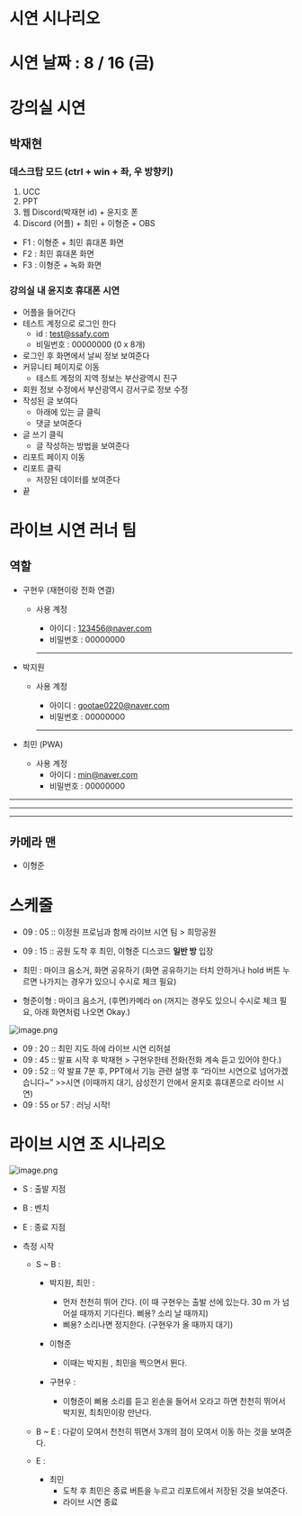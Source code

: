 # 시연 시나리오

# 시연 날짜 : 8 / 16 (금)

# 강의실 시연

## 박재현

### 데스크탑 모드 (ctrl + win + 좌, 우 방향키)

1. UCC
2. PPT
3. 웹 Discord(박재현 id) + 윤지호 폰
4. Discord (어플) + 최민 + 이형준 + OBS

- F1 : 이형준 + 최민 휴대폰 화면
- F2 : 최민 휴대폰 화면
- F3 :  이형준 + 녹화 화면

### 강의실 내 윤지호 휴대폰 시연

- 어플을 들어간다
- 테스트 계정으로 로그인 한다
    - id : test@ssafy.com
    - 비밀번호 : 00000000 (0 x 8개)
- 로그인 후 화면에서 날씨 정보 보여준다
- 커뮤니티 페이지로 이동
    - 테스트 계정의 지역 정보는 부산광역시 진구
- 회원 정보 수정에서 부산광역시 강서구로 정보 수정
- 작성된 글 보여다
    - 아래에 있는 글 클릭
    - 댓글 보여준다
- 글 쓰기 클릭
    - 글 작성하는 방법을 보여준다
- 리포트 페이지 이동
- 리포트 클릭
    - 저장된 데이터를 보여준다
- 끝

# 라이브 시연 러너 팀

## 역할

- 구현우 (재현이랑 전화 연결)
    - 사용 계정
        - 아이디 : 123456@naver.com
        - 비밀번호 : 00000000
        
        ---
        
- 박지원
    - 사용 계정
        - 아이디 : gootae0220@naver.com
        - 비밀번호 : 00000000
        
        ---
        
- 최민 (PWA)
    - 사용 계정
        - 아이디 : min@naver.com
        - 비밀번호 : 00000000

---

---

---

## 카메라 맨

- 이형준

# 스케줄

- 09 : 05 :: 이정원 프로님과 함께 라이브 시연 팀 > 희망공원
- 09 : 15 :: 공원 도착 후 최민, 이형준 디스코드 **일반 방** 입장

- 최민 : 마이크 음소거, 화면 공유하기 (화면 공유하기는 터치 안하거나 hold 버튼 누르면 나가지는 경우가 있으니 수시로 체크 필요)
- 형준이형 : 마이크 음소거, (후면)카메라 on (꺼지는 경우도 있으니 수시로 체크 필요, 아래 화면처럼 나오면 Okay.)

![image.png](./resource/image.png)

- 09 : 20 :: 최민 지도 하에 라이브 시연 리허설
- 09 : 45 :: 발표 시작 후 박재현 > 구현우한테 전화(전화 계속 듣고 있어야 한다.)
- 09 : 52 :: 약 발표 7분 후, PPT에서 기능 관련 설명 후 “라이브 시연으로 넘어가겠습니다~” >>시연  (이때까지 대기, 삼성전기 안에서 윤지호 휴대폰으로 라이브 시연)
- 09 : 55 or 57 : 러닝 시작!

# 라이브 시연 조 시나리오

![image.png](./resource/image1.png)

- S : 출발 지점
- B : 벤치
- E : 종료 지점

- 측정 시작
    - S ~ B :
        - 박지원, 최민 :
            - 먼저 천천히 뛰어 간다. (이 때 구현우는 출발 선에 있는다. 30 m 가 넘어설 때까지 기다린다.  삐용? 소리 날 때까지)
            - 삐용? 소리나면 정지한다. (구현우가 올 때까지 대기)
        
        - 이형준
            - 이때는 박지원 , 최민을 찍으면서 뛴다.
        
        - 구현우 :
            - 이형준이 삐용 소리를 듣고 왼손을 들어서 오라고 하면 천천히 뛰어서 박지원, 최최민이랑 만난다.
    
    - B ~ E : 다같이 모여서 천천히 뛰면서 3개의 점이 모여서 이동 하는 것을 보여준다.
    
    - E :
        - 최민
            - 도착 후 최민은 종료 버튼을 누르고 리포트에서 저장된 것을 보여준다.
            - 라이브 시연 종료
